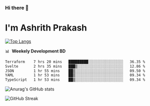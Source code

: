 ### Hi there 👋
# I'm Ashrith Prakash

[![Top Langs](https://github-readme-stats.vercel.app/api/top-langs/?username=xxcheckmatexx&count_private=true&include_all_commits=true&show_icons=true&line_height=20&title_color=FFFFFF&icon_color=FFFFFF&text_color=FFFFFF&bg_color=0D1117&langs_count=8)](https://github.com/anuraghazra/github-readme-stats)

📊 &nbsp;**Weekely Development BD**

<!--START_SECTION:waka-->

```txt
Terraform    7 hrs 20 mins   █████████░░░░░░░░░░░░░░░░   36.35 %
Svelte       2 hrs 35 mins   ███▒░░░░░░░░░░░░░░░░░░░░░   12.86 %
JSON         1 hr 55 mins    ██▒░░░░░░░░░░░░░░░░░░░░░░   09.50 %
YAML         1 hr 53 mins    ██▒░░░░░░░░░░░░░░░░░░░░░░   09.34 %
TypeScript   1 hr 53 mins    ██▒░░░░░░░░░░░░░░░░░░░░░░   09.34 %
```

<!--END_SECTION:waka-->

![Anurag's GitHub stats](https://github-readme-stats.vercel.app/api?username=xxcheckmatexx&count_private=true&show_icons=true&theme=merko)  

![GitHub Streak](http://github-readme-streak-stats.herokuapp.com?user=xxcheckmatexx&theme=merko&hide_border=true&date_format=M%20j%5B%2C%20Y%5D&fire=DD0E0B)
<br/>
